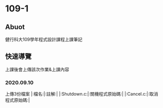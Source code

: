 # 109-1

## Abuot

健行科大109學年程式設計課程上課筆記

## 快速導覽

上課後會上傳該次作業&上課內容

### 2020.09.10

上傳3份檔案
|:檔名:|:註解:|
|:Shutdown.c:|:關機程式原始碼:|
|:Cancel.c:|:取消程式原始碼:|
